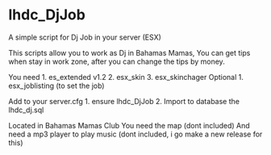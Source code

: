 # lhdc_DjJob
A simple script for Dj Job in your server (ESX)

This scripts allow you to work as Dj in Bahamas Mamas,
You can get tips when stay in work zone, after you can change the tips by money.

You need
        1. es_extended v1.2
        2. esx_skin
        3. esx_skinchager
Optional
        1. esx_joblisting (to set the job)

Add to your server.cfg
        1. ensure lhdc_DjJob
        2. Import to database the lhdc_dj.sql

Located in Bahamas Mamas Club
You need the map (dont included)
And need a mp3 player to play music (dont included, i go make a new release for this)
